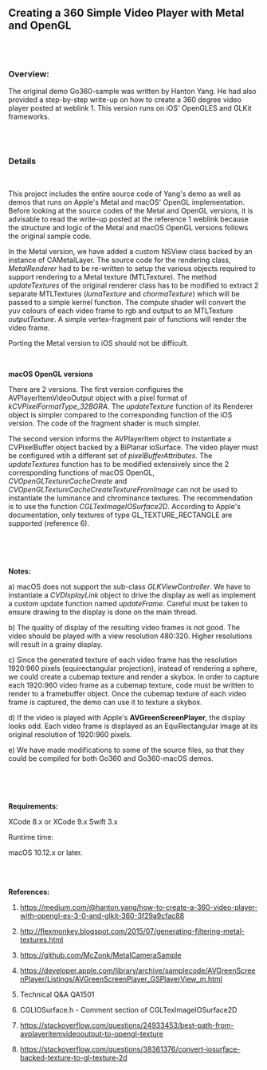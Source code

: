 
## Creating a 360 Simple Video Player with Metal and OpenGL

<br />
<br />

### Overview:

The original demo Go360-sample was written by Hanton Yang. He had also provided a step-by-step write-up on how to create a 360 degree video player posted at weblink 1. This version runs on iOS' OpenGLES and GLKit frameworks. 

<br />
<br />

### Details


<br />

This project includes the entire source code of Yang's demo as well as demos that runs on Apple's Metal and macOS' OpenGL implementation. Before looking at the source codes of the Metal and OpenGL versions, it is advisable to read the write-up posted at the reference 1 weblink because the structure and logic of the Metal and macOS OpenGL versions follows the original sample code.

In the Metal version, we have added a custom NSView class backed by an instance of CAMetalLayer. The source code for the rendering class, *MetalRenderer* had to be re-written to setup the various objects required to support rendering to a Metal texture (MTLTexture). The method *updateTextures* of the original renderer class has to be modified to extract 2 separate MTLTextures (*lumaTexture* and *chormaTexture*) which will be passed to a simple kernel function. The compute shader will convert the yuv colours of each video frame to rgb and output to an MTLTexture *outputTexture*. A simple vertex-fragment pair of functions will render the video frame.

Porting the Metal version to iOS should not be difficult.

<br />

**macOS OpenGL versions**

There are 2 versions. The first version configures the AVPlayerItemVideoOutput object with a pixel format of *kCVPixelFormatType_32BGRA*. The *updateTexture* function of its Renderer object is simpler compared to the corresponding function of the iOS version. The code of the fragment shader is much simpler.

The second version informs the AVPlayerItem object to instantiate a CVPixelBuffer object backed by a BiPlanar ioSurface. The video player must be configured wtih a different set of *pixelBufferAttributes*. The *updateTextures* function has to be modified extensively since the 2 corresponding functions of macOS OpenGL, *CVOpenGLTextureCacheCreate* and *CVOpenGLTextureCacheCreateTextureFromImage* can not be used to instantiate the luminance and chrominance textures. The recommendation is to use the function *CGLTexImageIOSurface2D*. According to Apple's documentation, only textures of type GL_TEXTURE_RECTANGLE are supported (reference 6). 

<br />
<br />
<br />

**Notes:**

a) macOS does not support the sub-class *GLKViewController*. We have to instantiate a *CVDIsplayLink* object to drive the display as well as implement a custom update function named *updateFrame*. Careful must be taken to ensure drawing to the display is done on the main thread.

b) The quality of display of the resulting video frames is not good. The video should be played with a view resolution 480:320. Higher resolutions will result in a grainy display. 

c) Since the generated texture of each video frame has the resolution 1920:960 pixels (equirectangular projection), instead of rendering a sphere, we could create a cubemap texture and render a skybox. In order to capture each 1920:960 video frame as a cubemap texture, code must be written to render to a framebuffer object. Once the cubemap texture of each video frame is captured, the demo can use it to texture a skybox.

d) If the video is played with Apple's **AVGreenScreenPlayer**, the display looks odd. Each video frame is displayed as an EquiRectangular image at its original resolution of 1920:960 pixels.

e) We have made modifications to some of the source files, so that they could be compiled for both Go360 and Go360-macOS demos.

<br />
<br />
<br />

**Requirements:**

XCode 8.x or XCode 9.x
Swift 3.x

Runtime time:

macOS 10.12.x or later.

<br />
<br />

**References:**


1) https://medium.com/@hanton.yang/how-to-create-a-360-video-player-with-opengl-es-3-0-and-glkit-360-3f29a9cfac88


2) http://flexmonkey.blogspot.com/2015/07/generating-filtering-metal-textures.html


3) https://github.com/McZonk/MetalCameraSample

4) https://developer.apple.com/library/archive/samplecode/AVGreenScreenPlayer/Listings/AVGreenScreenPlayer_GSPlayerView_m.html

5) Technical Q&A QA1501

6) CGLIOSurface.h - Comment section of CGLTexImageIOSurface2D

7) https://stackoverflow.com/questions/24933453/best-path-from-avplayeritemvideooutput-to-opengl-texture

8) https://stackoverflow.com/questions/38361376/convert-iosurface-backed-texture-to-gl-texture-2d
